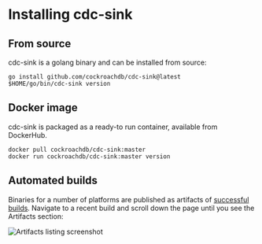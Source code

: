 # Installing cdc-sink

## From source
cdc-sink is a golang binary and can be installed from source:

```
go install github.com/cockroachdb/cdc-sink@latest
$HOME/go/bin/cdc-sink version
```

## Docker image

cdc-sink is packaged as a ready-to run container, available from DockerHub.

```
docker pull cockroachdb/cdc-sink:master
docker run cockroachdb/cdc-sink:master version
```

## Automated builds

Binaries for a number of platforms are published as artifacts of [successful builds](https://github.com/cockroachdb/cdc-sink/actions/workflows/golang.yaml?query=branch%3Amaster+is%3Asuccess).  Navigate to a recent build and scroll down the page until you see the Artifacts section:

![Artifacts listing screenshot](https://user-images.githubusercontent.com/1158548/234373883-050f95f9-a3bc-4d28-b728-11caaba41417.png)
